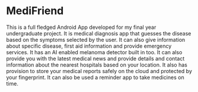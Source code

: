# MediFriend

This is a full fledged Android App developed for my final year undergraduate project. 
It is medical diagnosis app that guesses the disease based on the symptoms selected by the user. 
It can also give information about specific disease, first aid information and provide emergency services.
It has an AI enabled melanoma detector built in too.
It can also provide you with the latest medical news and provide details and contact information about the nearest hospitals based on your location.
It also has provision to store your medical reports safely on the cloud and protected by your fingerprint.
It can also be used a reminder app to take medicines on time.
